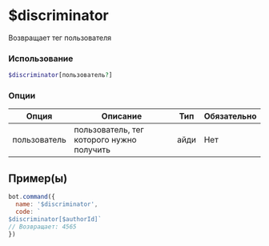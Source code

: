 # $discriminator
Возвращает тег пользователя
### Использование
```php
$discriminator[пользователь?]
```

### Опции

| Опция | Описание | Тип | Обязательно |
|--------|-------------|------|----------|
| пользователь | пользователь, тег которого нужно получить | айди | Нет |  
## Пример(ы)

```javascript
bot.command({
  name: '$discriminator',
  code: `
$discriminator[$authorId]`
// Возвращает: 4565
})
```
